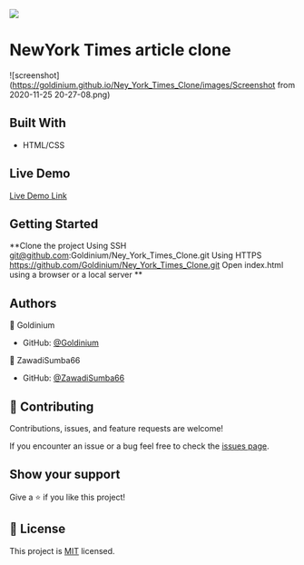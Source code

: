 ![](https://img.shields.io/badge/Microverse-blueviolet)

# NewYork Times article clone

![screenshot] (https://goldinium.github.io/Ney_York_Times_Clone/images/Screenshot from 2020-11-25 20-27-08.png)


## Built With

- HTML/CSS

## Live Demo

[Live Demo Link](https://goldinium.github.io/Ney_York_Times_Clone/)


## Getting Started

**Clone the project
Using SSH git@github.com:Goldinium/Ney_York_Times_Clone.git
Using HTTPS https://github.com/Goldinium/Ney_York_Times_Clone.git
Open index.html using a browser or a local server
**


## Authors

👤 Goldinium

- GitHub: [@Goldinium](https://github.com/Goldinium)

👤 ZawadiSumba66

- GitHub: [@ZawadiSumba66](https://github.com/ZawadiSumba66)

## 🤝 Contributing

Contributions, issues, and feature requests are welcome!

If you encounter an issue or a bug feel free to check the [issues page](https://github.com/Goldinium/Ney_York_Times_Clone/issues).

## Show your support

Give a ⭐️ if you like this project!

## 📝 License

This project is [MIT](https://github.com/Goldinium/Ney_York_Times_Clone/blob/new_york_first_trial/LICENSE) licensed.
